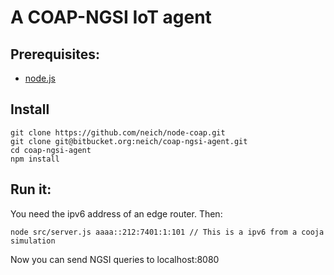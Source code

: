 # A COAP-NGSI IoT agent

## Prerequisites:

- [node.js](https://nodejs.org/)

## Install

```
git clone https://github.com/neich/node-coap.git
git clone git@bitbucket.org:neich/coap-ngsi-agent.git
cd coap-ngsi-agent
npm install
```

## Run it:

You need the ipv6 address of an edge router. Then:

```
node src/server.js aaaa::212:7401:1:101 // This is a ipv6 from a cooja simulation
```

Now you can send NGSI queries to localhost:8080



